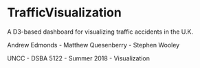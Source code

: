 # TrafficVisualization

A D3-based dashboard for visualizing traffic accidents in the U.K.

Andrew Edmonds - Matthew Quesenberry - Stephen Wooley

UNCC - DSBA 5122 - Summer 2018 - Visualization
